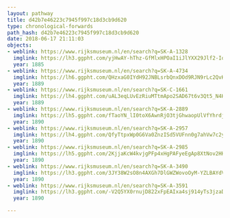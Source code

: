 ```yaml
---
layout: pathway
title: d42b7e46223c7945f997c18d3cb9d620
type: chronological-forwards
path_hash: d42b7e46223c7945f997c18d3cb9d620
date: 2018-06-17 21:11:03
objects:
- weblink: https://www.rijksmuseum.nl/en/search?q=SK-A-1328
  imglink: https://lh3.ggpht.com/yjHwAY-hThz-GfMlxHPOaI1iJlYXX29Jlf2-IoCJ7VVJOAdGQ1owcIt5ehwRVle2Rq6nCmbn5OLoHUiLL_AlXD5IbnA=s200
  year: 1885
- weblink: https://www.rijksmuseum.nl/en/search?q=SK-A-4734
  imglink: https://lh6.ggpht.com/QHzxaG0IYdH92JNBLsrbQnxDOd9RJN9rLc2QvK1lcCjnl8ZplIQLfYpJ2Jy_ujL3UaEsoG-AGw00c7Ap3EGSZcUmVoBV=s200
  year: 1889
- weblink: https://www.rijksmuseum.nl/en/search?q=SK-C-1661
  imglink: https://lh4.ggpht.com/uAL3eqLUvEzRiuMTtmApo2SAD67t6v3Qt5_N4HmV1urKN5DvJ9hMDRExyzeH_mYw3yKsNo4G6YLmVrYZIBZyCXyYKFs=s200
  year: 1889
- weblink: https://www.rijksmuseum.nl/en/search?q=SK-A-2889
  imglink: https://lh5.ggpht.com/fTaoYN_lI0toX6AwnRjO3tjGhwaopUlVfYhrdjuKFdZBSfylRXcP0K4AvR24ezp3HE0AF_eYTB8KNVxwVVisZTieTn0=s200
  year: 1890
- weblink: https://www.rijksmuseum.nl/en/search?q=SK-A-2957
  imglink: https://lh4.ggpht.com/QfyTtpxWp0G6Va0ZnzISd5VUFnn0g7ahVw7c2yLMiOGvTM_AEMZRubwNJeCu96ohx_G192KiYFoBrPz7yyGK4sYExMTA=s200
  year: 1890
- weblink: https://www.rijksmuseum.nl/en/search?q=SK-A-2985
  imglink: https://lh5.ggpht.com/2KjjaKcW4kvjgPFp4xHgPAFyeEgAp8XtNov2HHvS8C9OON51wTBEZ9XWMiraeuMI9NiEj8DbYqEr8jmhIuUukWC7Umo=s200
  year: 1890
- weblink: https://www.rijksmuseum.nl/en/search?q=SK-A-3490
  imglink: https://lh3.ggpht.com/3JY38W2sO8n4AXGh7DlGWZWovoOyM-YZLBAYdVuSHKZ9UOE2-2ljTKzDhEn1gT00mTgmHRVUdn0R6lIgf1rpj_3xsYSH=s200
  year: 1890
- weblink: https://www.rijksmuseum.nl/en/search?q=SK-A-3591
  imglink: https://lh3.ggpht.com/-V2Q5YX0rnujD822xFpEAIxa4sj914yTs3jzaD-Bjxsc-X-dVrluMedR7E-mWrIDWeGa7lksxC6zY9DicN7hrIfsGQ=s200
  year: 1890

---
```

